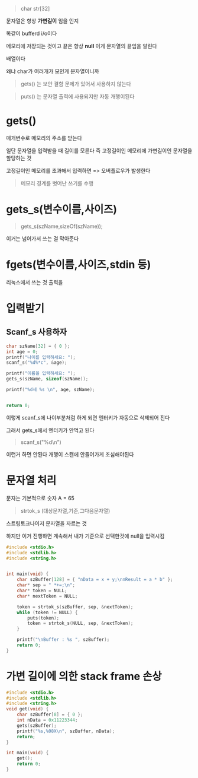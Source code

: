 > char str[32] 

문자열은 항상 **가변길이** 임을 인지 

똑같이 bufferd i/o이다  

메모리에 저장되는 것이고 끝은 항상 **null** 이게 문자열의 끝임을 알린다 

배열이다

왜냐 char가 여러개가 모인게 문자열이니까 

>gets() 는 보안 결함 문제가 있어서 사용하지 않는다

> puts() 는 문자열 출력에 사용되지만 자동 개행이된다


# gets()

매개변수로 메모리의 주소를 받는다 

일단 문자열을 입력받을 때 길이를 모른다 
즉 고정길이인 메모리에 가변길이인 문자열을 할당하는 것 

고정길이인 메모리를 초과해서 입력하면 => 오버플로우가 발생한다 

> 메모리 경계를 벗어난 쓰기를 수행


# gets_s(변수이름,사이즈)

> gets_s(szName,sizeOf(szName));

이거는 넘어가서 쓰는 걸 막아준다

# fgets(변수이름,사이즈,stdin 등)

리눅스에서 쓰는 것 출력을


# 입력받기

## Scanf_s 사용하자

```c
char szName[32] = { 0 };
int age = 0;
printf("나이를 입력하세요: ");
scanf_s("%d%*c", &age);

printf("이름을 입력하세요: ");
gets_s(szName, sizeof(szName));

printf("%d세 %s \n", age, szName);


return 0;


```

이렇게 scanf_s에 나이부분처럼 하게 되면 엔터키가 자동으로 삭제되어 진다 

그래서 gets_s에서 엔터키가 안먹고 된다 

> scanf_s("%d\n")

이런거 하면 안된다 개행이 스캔에 안들어가게 조심해야된다 

# 문자열 처리

문자는 기본적으로 숫자 
A = 65

> strtok_s (대상문자열,기준,그다음문자열)

스트링토크나이저
문자열을 자르는 것 

하지만 이거 진행하면 계속해서 내가 기준으로 선택한것에 null을 입력시킴 

```c
#include <stdio.h>
#include <stdlib.h>
#include <string.h>


int main(void) {
	char szBuffer[128] = { "nData = x + y;\nnResult = a * b" };
	char* sep = " *+=;\n";
	char* token = NULL;
	char* nextToken = NULL;

	token = strtok_s(szBuffer, sep, &nextToken);
	while (token != NULL) {
		puts(token);
		token = strtok_s(NULL, sep, &nextToken);
	}

	printf("\nBuffer : %s ", szBuffer);
	return 0;
}
```

# 가변 길이에 의한 stack frame 손상 

```c
#include <stdio.h>
#include <stdlib.h>
#include <string.h>
void get(void) {
	char szBuffer[8] = { 0 };
	int nData = 0x11223344;
	gets(szBuffer);
	printf("%s,%08X\n", szBuffer, nData);
	return;
}

int main(void) {
	get();
	return 0;
}
```